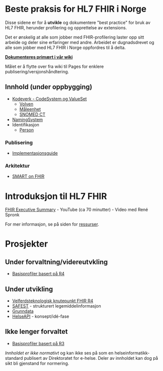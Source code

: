 # Beste praksis for HL7 FHIR i Norge

Disse sidene er for å **utvikle** og dokumentere "best practice" for bruk av HL7 FHIR, herunder profilering og opprettelse av extensions. 

Det er ønskelig at alle som jobber med FHIR-profilering laster opp sitt arbeide og deler sine erfaringer med andre. Arbeidet er dugnadsdrevet og alle som jobber med HL7 FHIR i Norge oppfordres til å delta. 

**[Dokumenteres primært i vår wiki](https://github.com/HL7Norway/best-practice/wiki)**

Målet er å flytte over fra wiki til Pages for enklere publisering/versjonshåndtering. 

## Innhold (under oppbygging)

* [Kodeverk - CodeSystem og ValueSet](docs/codesystem.md)
  * [Volven](docs/codesystem.md#kodeverk-fra-volvenno)
  * [Måleenhet](docs/ucum.md)
  * [SNOMED CT](docs/snomed-ct.md)
* [NamingSystem](docs/namingsystem.md)
* Identifikasjon
  * [Person](docs/identifier-person.md)

### Publisering

* [Implementasjonsguide](docs/implementationguide.md)

### Arkitektur

* [SMART on FHIR](docs/smart.md)

# Introduksjon til HL7 FHIR

[FHIR Executive Summary](https://youtu.be/YKr-MpptnYU?t=465) - YouTube (ca 70 minutter) - Video med René Spronk

For mer informasjon, se på siden for [ressurser](https://github.com/HL7Norway/best-practice/wiki/Ressurser).

# Prosjekter

## Under forvaltning/videreutvkling

* [Basisprofiler basert på R4](https://github.com/HL7Norway/basisprofiler-r4)

## Under utvikling

* [Velferdsteknologisk knutepunkt FHIR R4](https://github.com/HL7Norway/VKP-R4)
* [SAFEST](https://github.com/HL7Norway/SAFEST) - strukturert legemiddelinformasjon
* [Grunndata](https://github.com/HL7Norway/Grunndata-profiles)
* [HelseAPI](https://github.com/HL7Norway/HelseAPI) - konsept/idé-fase

## Ikke lenger forvaltet

* [Basisprofiler basert på R3](https://github.com/HL7Norway/basisprofiler-r3)

_Innholdet er ikke normativt_ og kan ikke ses på som en helseinformatikk-standard publisert av Direktoratet for e-helse. Deler av innholdet kan dog på sikt bli gjenstand for normering. 

